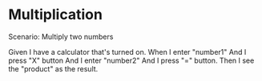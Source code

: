 # Multiplication

Scenario: Multiply two numbers

Given I have a calculator that's turned on.
When I enter "number1"
And I press "X" button
And I enter "number2"
And I press "=" button.
Then I see the "product" as the result.
